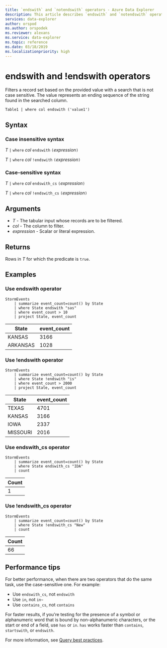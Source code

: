 ```yaml
---
title: `endswith` and `notendswith` operators - Azure Data Explorer
description: This article describes `endswith` and `notendswith` operators in Azure Data Explorer.
services: data-explorer
author: orspod
ms.author: orspodek
ms.reviewer: alexans
ms.service: data-explorer
ms.topic: reference
ms.date: 03/18/2019
ms.localizationpriority: high
---
```

# endswith and !endswith operators

Filters a record set based on the provided value with a search that is not case sensitive. The value represents an ending sequence of the string found in the searched column.

```kusto
Table1 | where col endswith ('value1')
```

## Syntax

### Case insensitive syntax

*T* `|` `where` *col* `endswith` `(`*expression*`)`   
 
*T* `|` `where` *col* `!endswith` `(`*expression*`)`   

### Case-sensitive syntax

*T* `|` `where` *col* `endswith_cs` `(`*expression*`)`   

*T* `|` `where` *col* `!endswith_cs` `(`*expression*`)`  

## Arguments

* *T* - The tabular input whose records are to be filtered.
* *col* - The column to filter.
* *expression* - Scalar or literal expression.

## Returns

Rows in *T* for which the predicate is `true`.

## Examples  

### Use endswith operator

```kusto
StormEvents
    | summarize event_count=count() by State
    | where State endswith "sas"
    | where event_count > 10
    | project State, event_count
```

|State|event_count|
|-----|-----------|
|KANSAS|3166|
|ARKANSAS|1028|  

### Use !endswith operator

```kusto
StormEvents
    | summarize event_count=count() by State
    | where State !endswith "is"
    | where event_count > 2000
    | project State, event_count
```

|State|event_count|
|-----|-----------|
|TEXAS|4701|
|KANSAS|3166|
|IOWA|2337|
|MISSOURI|2016|

### Use endswith_cs operator

```kusto
StormEvents
    | summarize event_count=count() by State
    | where State endswith_cs "IDA"
    | count
```

|Count|
|-----|
|1|

### Use !endswith_cs operator

```kusto
StormEvents
    | summarize event_count=count() by State
    | where State !endswith_cs "New"
    | count
```

|Count|
|-----|
|66|

## Performance tips

For better performance, when there are two operators that do the same task, use the case-sensitive one.
For example:

* Use `endswith_cs`, not `endswith`
* Use `in`, not `in~`
* Use `contains_cs`, not `contains`

For faster results, if you're testing for the presence of a symbol or alphanumeric word that is bound by non-alphanumeric characters, or the start or end of a field, use `has` or `in`. 
`has` works faster than `contains`, `startswith`, or `endswith`.

For more information, see [Query best practices](best-practices.md).